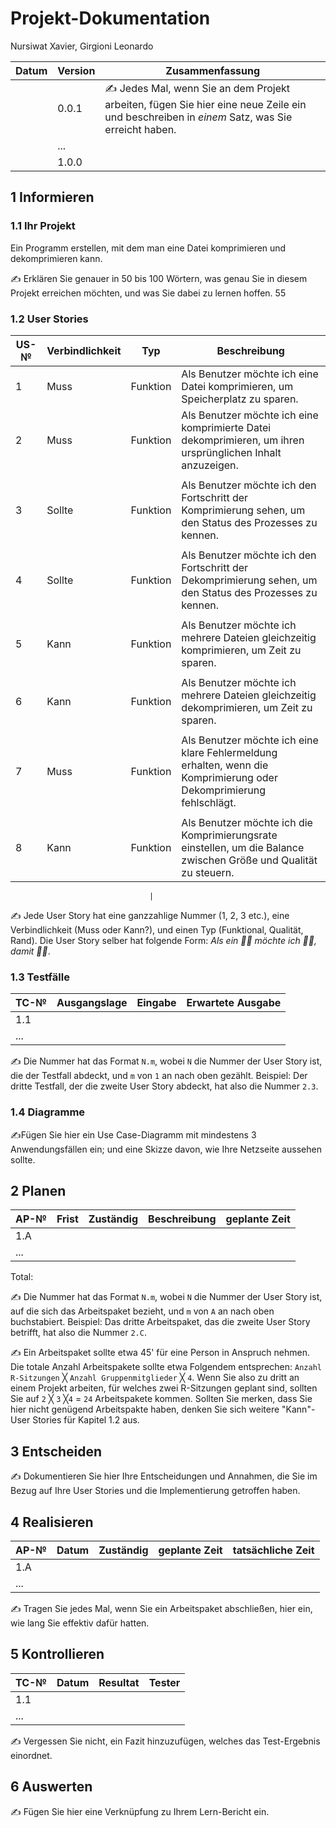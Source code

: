 # Projekt-Dokumentation


Nursiwat Xavier, Girgioni Leonardo

| Datum | Version | Zusammenfassung                                              |
| ----- | ------- | ------------------------------------------------------------ |
|       | 0.0.1   | ✍️ Jedes Mal, wenn Sie an dem Projekt arbeiten, fügen Sie hier eine neue Zeile ein und beschreiben in *einem* Satz, was Sie erreicht haben. |
|       | ...     |                                                              |
|       | 1.0.0   |                                                              |

## 1 Informieren

### 1.1 Ihr Projekt

Ein Programm erstellen, mit dem man eine Datei komprimieren und dekomprimieren kann.



✍️ Erklären Sie genauer in 50 bis 100 Wörtern, was genau Sie in diesem Projekt erreichen möchten, und was Sie dabei zu lernen hoffen.
55



### 1.2 User Stories

| US-№ | Verbindlichkeit | Typ  | Beschreibung                       |
| ---- | --------------- | ---- | ---------------------------------- |
| 1    |   Muss	              |Funktion      | Als Benutzer möchte ich eine Datei komprimieren, um Speicherplatz zu sparen.|
| 2  |  Muss	               | Funktion     | Als Benutzer möchte ich eine komprimierte Datei dekomprimieren, um ihren ursprünglichen Inhalt anzuzeigen.
                                   |
| 3  |     Sollte	            |  Funktion    | Als Benutzer möchte ich den Fortschritt der Komprimierung sehen, um den Status des Prozesses zu kennen.
                                   |
| 4  |     Sollte	            | Funktion     |  Als Benutzer möchte ich den Fortschritt der Dekomprimierung sehen, um den Status des Prozesses zu kennen.
                                  |
| 5  |      Kann           |  Funktion    |  Als Benutzer möchte ich mehrere Dateien gleichzeitig komprimieren, um Zeit zu sparen.
                                  |
| 6  |     Kann            |  Funktion    |  Als Benutzer möchte ich mehrere Dateien gleichzeitig dekomprimieren, um Zeit zu sparen.
                                  |
| 7  |    Muss	             |  Funktion    | Als Benutzer möchte ich eine klare Fehlermeldung erhalten, wenn die Komprimierung oder Dekomprimierung fehlschlägt.
                                   |
| 8  |    Kann             | Funktion     | Als Benutzer möchte ich die Komprimierungsrate einstellen, um die Balance zwischen Größe und Qualität zu steuern.



                                   |

✍️ Jede User Story hat eine ganzzahlige Nummer (1, 2, 3 etc.), eine Verbindlichkeit (Muss oder Kann?), und einen Typ (Funktional, Qualität, Rand). Die User Story selber hat folgende Form: *Als ein 🤷‍♂️ möchte ich 🤷‍♂️, damit 🤷‍♂️*.

### 1.3 Testfälle

| TC-№ | Ausgangslage | Eingabe | Erwartete Ausgabe |
| ---- | ------------ | ------- | ----------------- |
| 1.1  |              |         |                   |
| ...  |              |         |                   |

✍️ Die Nummer hat das Format `N.m`, wobei `N` die Nummer der User Story ist, die der Testfall abdeckt, und `m` von `1` an nach oben gezählt. Beispiel: Der dritte Testfall, der die zweite User Story abdeckt, hat also die Nummer `2.3`.

### 1.4 Diagramme

✍️Fügen Sie hier ein Use Case-Diagramm mit mindestens 3 Anwendungsfällen ein; und eine Skizze davon, wie Ihre Netzseite aussehen sollte.

## 2 Planen

| AP-№ | Frist | Zuständig | Beschreibung | geplante Zeit |
| ---- | ----- | --------- | ------------ | ------------- |
| 1.A  |       |           |              |               |
| ...  |       |           |              |               |

Total: 

✍️ Die Nummer hat das Format `N.m`, wobei `N` die Nummer der User Story ist, auf die sich das Arbeitspaket bezieht, und `m` von `A` an nach oben buchstabiert. Beispiel: Das dritte Arbeitspaket, das die zweite User Story betrifft, hat also die Nummer `2.C`.

✍️ Ein Arbeitspaket sollte etwa 45' für eine Person in Anspruch nehmen. Die totale Anzahl Arbeitspakete sollte etwa Folgendem entsprechen: `Anzahl R-Sitzungen` ╳ `Anzahl Gruppenmitglieder` ╳ `4`. Wenn Sie also zu dritt an einem Projekt arbeiten, für welches zwei R-Sitzungen geplant sind, sollten Sie auf `2` ╳ `3` ╳`4` = `24` Arbeitspakete kommen. Sollten Sie merken, dass Sie hier nicht genügend Arbeitspakte haben, denken Sie sich weitere "Kann"-User Stories für Kapitel 1.2 aus.

## 3 Entscheiden

✍️ Dokumentieren Sie hier Ihre Entscheidungen und Annahmen, die Sie im Bezug auf Ihre User Stories und die Implementierung getroffen haben.

## 4 Realisieren

| AP-№ | Datum | Zuständig | geplante Zeit | tatsächliche Zeit |
| ---- | ----- | --------- | ------------- | ----------------- |
| 1.A  |       |           |               |                   |
| ...  |       |           |               |                   |

✍️ Tragen Sie jedes Mal, wenn Sie ein Arbeitspaket abschließen, hier ein, wie lang Sie effektiv dafür hatten.

## 5 Kontrollieren

| TC-№ | Datum | Resultat | Tester |
| ---- | ----- | -------- | ------ |
| 1.1  |       |          |        |
| ...  |       |          |        |

✍️ Vergessen Sie nicht, ein Fazit hinzuzufügen, welches das Test-Ergebnis einordnet.

## 6 Auswerten

✍️ Fügen Sie hier eine Verknüpfung zu Ihrem Lern-Bericht ein.
